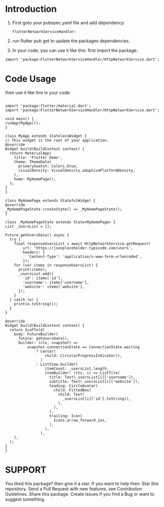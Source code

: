 # Introduction

1) First goto your pubspec.yaml file and add dependency:
   ```
   FlutterNetworkServiceHandler:
   ```
2) run flutter pub get to update the packages dependencies.

3) In your code, you can use it like this:
  first import the package:
  ```
 import 'package:FlutterNetworkServiceHandler/HttpNetworkService.dart';
  ```
# Code Usage
then use it like this in your code:
  ```

import 'package:flutter/material.dart';
import 'package:FlutterNetworkServiceHandler/HttpNetworkService.dart';

void main() {
  runApp(MyApp());
}

class MyApp extends StatelessWidget {
  // This widget is the root of your application.
  @override
  Widget build(BuildContext context) {
    return MaterialApp(
      title: 'Flutter Demo',
      theme: ThemeData(
        primarySwatch: Colors.blue,
        visualDensity: VisualDensity.adaptivePlatformDensity,
      ),
      home: MyHomePage(),
    );
  }
}

class MyHomePage extends StatefulWidget {
  @override
  _MyHomePageState createState() => _MyHomePageState();
}

class _MyHomePageState extends State<MyHomePage> {
  List _usersList = [];

  Future getUsersData() async {
    try {
      final responseUsersList = await HttpNetworkService.getRequest(
          url: 'https://jsonplaceholder.typicode.com/users',
          headers: {
            'Content-Type': 'application/x-www-form-urlencoded',
          });
      for (var items in responseUsersList) {
        print(items);
        _usersList.add({
          'id': items['id'],
          'username': items['username'],
          'website': items['website'],
        });
      }
    } catch (e) {
      print(e.toString());
    }
  }

  @override
  Widget build(BuildContext context) {
    return Scaffold(
      body: FutureBuilder(
        future: getUsersData(),
        builder: (ctx, snapshot) =>
            snapshot.connectionState == ConnectionState.waiting
                ? Center(
                    child: CircularProgressIndicator(),
                  )
                : ListView.builder(
                    itemCount: _usersList.length,
                    itemBuilder: (ctx, i) => ListTile(
                      title: Text(_usersList[i]['username']),
                      subtitle: Text(_usersList[i]['website']),
                      leading: CircleAvatar(
                        child: FittedBox(
                          child: Text(
                            _usersList[i]['id'].toString(),
                          ),
                        ),
                      ),
                      trailing: Icon(
                        Icons.arrow_forward_ios,
                      ),
                    ),
                  ),
      ),
    );
  }
}
```

# SUPPORT
You liked this package? then give it a star. If you want to help then:
Star this repository.
Send a Pull Request with new features, see Contribution Guidelines.
Share this package.
Create issues if you find a Bug or want to suggest something.

